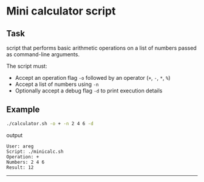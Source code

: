 # Mini calculator script

## Task
script that performs basic arithmetic operations on a list of numbers passed as command-line arguments.

The script must:
- Accept an operation flag `-o` followed by an operator (`+`, `-`, `*`, `%`)
- Accept a list of numbers using `-n`
- Optionally accept a debug flag `-d` to print execution details

## Example 

```bash
./calculator.sh -o + -n 2 4 6 -d
```

output
```
User: areg
Script: ./minicalc.sh
Operation: +
Numbers: 2 4 6
Result: 12
```
---